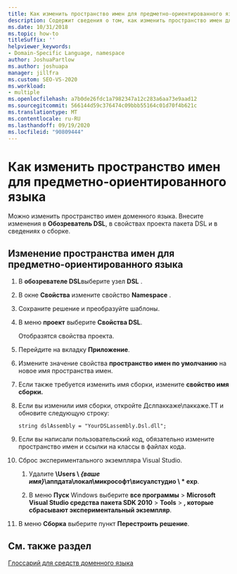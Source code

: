 ```yaml
---
title: Как изменить пространство имен для предметно-ориентированного языка
description: Содержит сведения о том, как изменить пространство имен для предметно-ориентированного языка.
ms.date: 10/31/2018
ms.topic: how-to
titleSuffix: ''
helpviewer_keywords:
- Domain-Specific Language, namespace
author: JoshuaPartlow
ms.author: joshuapa
manager: jillfra
ms.custom: SEO-VS-2020
ms.workload:
- multiple
ms.openlocfilehash: a7b0de26fdc1a7982347a12c283a6aa73e9aad12
ms.sourcegitcommit: 566144d59c376474c09bbb55164c01d70f4b621c
ms.translationtype: MT
ms.contentlocale: ru-RU
ms.lasthandoff: 09/19/2020
ms.locfileid: "90809444"
---
```

# <a name="how-to-change-the-namespace-of-a-domain-specific-language"></a>Как изменить пространство имен для предметно-ориентированного языка

Можно изменить пространство имен доменного языка. Внесите изменения в **Обозреватель DSL**, в свойствах проекта пакета DSL и в сведениях о сборке.

## <a name="to-change-the-namespace-of-a-domain-specific-language"></a>Изменение пространства имен для предметно-ориентированного языка

1. В **обозревателе DSL**выберите узел **DSL** .

2. В окне **Свойства** измените свойство **Namespace** .

3. Сохраните решение и преобразуйте шаблоны.

4. В меню **проект** выберите **Свойства DSL**.

   Отобразятся свойства проекта.

5. Перейдите на вкладку **Приложение**.

6. Измените значение свойства **пространство имен по умолчанию** на новое имя пространства имен.

7. Если также требуется изменить имя сборки, измените **свойство имя сборки.**

8. Если вы изменили имя сборки, откройте Дслпаккаже\паккаже.ТТ и обновите следующую строку:

   `string dslAssembly = "YourDSLassembly.Dsl.dll";`

9. Если вы написали пользовательский код, обязательно измените пространство имен и ссылки на классы в файлах кода.

10. Сброс экспериментального экземпляра Visual Studio.

    1. Удалите **\Users \\ **_{ваше имя}_**\аппдата\локал\микрософт\висуалстудио \\ \* exp**.

    2. В меню **Пуск** Windows выберите **все программы**  >  **Microsoft Visual Studio средства пакета SDK 2010**  >  **Tools**  >  **, которые сбрасывают экспериментальный экземпляр**.

11. В меню **Сборка** выберите пункт **Перестроить решение**.

## <a name="see-also"></a>См. также раздел

[Глоссарий для средств доменного языка](/previous-versions/bb126564(v=vs.100))